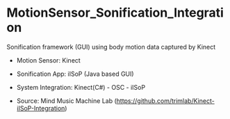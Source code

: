 # MotionSensor_Sonification_Integration

Sonification framework (GUI) using body motion data captured by Kinect

- Motion Sensor: Kinect

- Sonification App: iISoP (Java based GUI)

- System Integration: Kinect(C#) - OSC - iISoP

- Source: Mind Music Machine Lab (https://github.com/trimlab/Kinect-iISoP-Integration)

